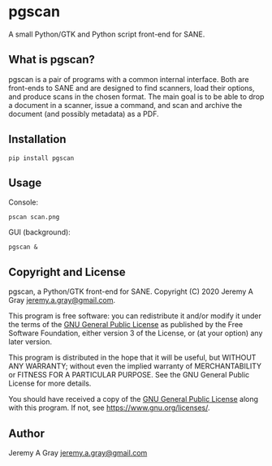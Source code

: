 # pgscan

A small Python/GTK and Python script front-end for SANE.

## What is pgscan?

pgscan is a pair of programs with a common internal interface.  Both are front-ends to SANE and are designed to find scanners, load their options, and produce scans in the chosen format.  The main goal is to be able to drop a document in a scanner, issue a command, and scan and archive the document (and possibly metadata) as a PDF.

## Installation

```
pip install pgscan
```

## Usage

Console:

```
pscan scan.png
```

GUI (background):

```
pgscan &
```

## Copyright and License

pgscan, a Python/GTK front-end for SANE.
Copyright (C) 2020 Jeremy A Gray <jeremy.a.gray@gmail.com>.

This program is free software: you can redistribute it and/or modify
it under the terms of the [GNU General Public License](LICENSE) as
published by the Free Software Foundation, either version 3 of the
License, or (at your option) any later version.

This program is distributed in the hope that it will be useful, but
WITHOUT ANY WARRANTY; without even the implied warranty of
MERCHANTABILITY or FITNESS FOR A PARTICULAR PURPOSE.  See the GNU
General Public License for more details.

You should have received a copy of the [GNU General Public
License](LICENSE) along with this program.  If not, see
<https://www.gnu.org/licenses/>.

## Author

Jeremy A Gray <jeremy.a.gray@gmail.com>
